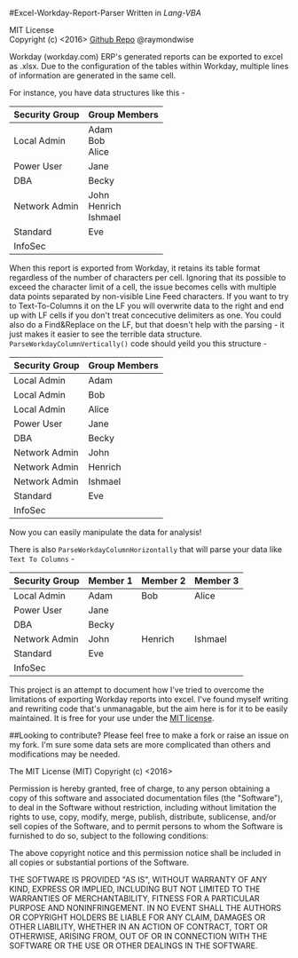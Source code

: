 #Excel-Workday-Report-Parser
Written in *Lang-VBA*<p>
MIT License<br>
Copyright (c) <2016> <Raymond Wise> [Github Repo](https://github.com/RaymondWise/Excel-Weekly-Meal-Plan-Shopping-List-Creator) @raymondwise



Workday (workday.com) ERP's generated reports can be exported to excel as .xlsx. Due to the configuration of the tables within Workday, multiple lines of information are generated in the same cell.

For instance, you have data structures like this -

Security Group | Group Members
----------------|--------------
Local Admin | Adam <br> Bob <br> Alice
Power User |Jane 
DBA | Becky
Network Admin | John <br> Henrich <br> Ishmael
Standard | Eve
InfoSec|

When this report is exported from Workday, it retains its table format regardless of the number of characters per cell. Ignoring that its possible to exceed the character limit of a cell, the issue becomes cells with multiple data points separated by non-visible Line Feed characters. If you want to try to Text-To-Columns it on the LF you will overwrite data to the right and end up with LF cells if you don't treat concecutive delimiters as one. You could also do a Find&Replace on the LF, but that doesn't help with the parsing - it just makes it easier to see the terrible data structure. `ParseWorkdayColumnVertically()` code should yeild you this structure - 

Security Group | Group Members
---------------|-----------------
Local Admin| Adam
Local Admin| Bob
Local Admin| Alice
Power User| Jane
DBA | Becky
Network Admin| John
Network Admin| Henrich
Network Admin| Ishmael
Standard| Eve
InfoSec|

Now you can easily manipulate the data for analysis!

There is also `ParseWorkdayColumnHorizontally` that will parse your data like `Text To Columns` - 


Security Group | Member 1 | Member 2 | Member 3
----------------|---------|----------|---------
Local Admin | Adam | Bob | Alice
Power User |Jane 
DBA | Becky
Network Admin | John | Henrich | Ishmael
Standard | Eve
InfoSec|

This project is an attempt to document how I've tried to overcome the limitations of exporting Workday reports into excel. I've found myself writing and rewriting code that's unmanagable, but the aim here is for it to be easily maintained. It is free for your use under the [MIT license](https://opensource.org/licenses/MIT).

##Looking to contribute?
Please feel free to make a fork or raise an issue on my fork. I'm sure some data sets are more complicated than others and modifications may be needed.


The MIT License (MIT)
Copyright (c) <2016> <Raymond W Wise>

Permission is hereby granted, free of charge, to any person obtaining a copy of this software and associated documentation files (the "Software"), to deal in the Software without restriction, including without limitation the rights to use, copy, modify, merge, publish, distribute, sublicense, and/or sell copies of the Software, and to permit persons to whom the Software is furnished to do so, subject to the following conditions:

The above copyright notice and this permission notice shall be included in all copies or substantial portions of the Software.

THE SOFTWARE IS PROVIDED "AS IS", WITHOUT WARRANTY OF ANY KIND, EXPRESS OR IMPLIED, INCLUDING BUT NOT LIMITED TO THE WARRANTIES OF MERCHANTABILITY, FITNESS FOR A PARTICULAR PURPOSE AND NONINFRINGEMENT. IN NO EVENT SHALL THE AUTHORS OR COPYRIGHT HOLDERS BE LIABLE FOR ANY CLAIM, DAMAGES OR OTHER LIABILITY, WHETHER IN AN ACTION OF CONTRACT, TORT OR OTHERWISE, ARISING FROM, OUT OF OR IN CONNECTION WITH THE SOFTWARE OR THE USE OR OTHER DEALINGS IN THE SOFTWARE.
